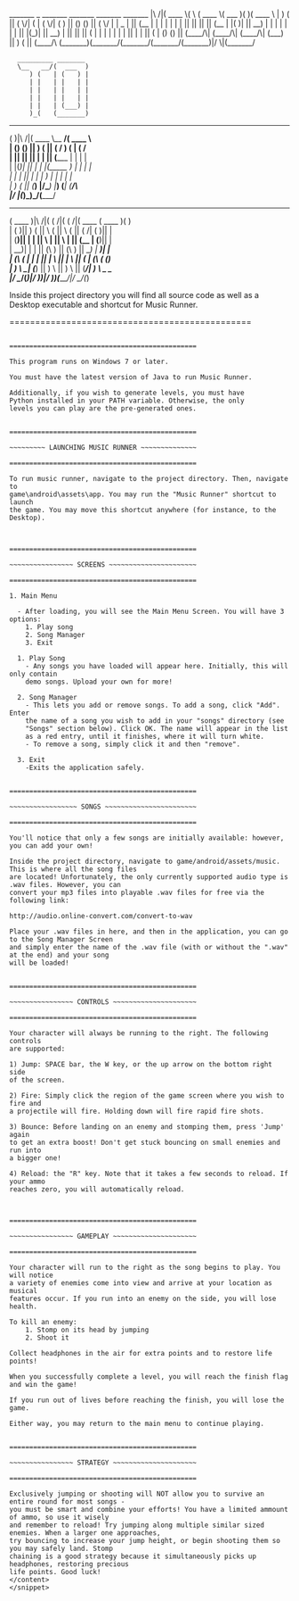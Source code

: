 <snippet>
  <content>
          _______  _        _______  _______  _______  _______ 
|\     /|(  ____ \( \      (  ____ \(  ___  )(       )(  ____ \
| )   ( || (    \/| (      | (    \/| (   ) || () () || (    \/
| | _ | || (__    | |      | |      | |   | || || || || (__    
| |( )| ||  __)   | |      | |      | |   | || |(_)| ||  __)   
| || || || (      | |      | |      | |   | || |   | || (      
| () () || (____/\| (____/\| (____/\| (___) || )   ( || (____/\
(_______)(_______/(_______/(_______/(_______)|/     \|(_______/
                                                               
      _________ _______                                        
      \__   __/(  ___  )                                       
         ) (   | (   ) |                                       
         | |   | |   | |                                       
         | |   | |   | |                                       
         | |   | |   | |                                       
         | |   | (___) |                                       
         )_(   (_______)                                           
                                                               
 _______           _______ _________ _______                   
(       )|\     /|(  ____ \\__   __/(  ____ \                  
| () () || )   ( || (    \/   ) (   | (    \/                  
| || || || |   | || (_____    | |   | |                        
| |(_)| || |   | |(_____  )   | |   | |                        
| |   | || |   | |      ) |   | |   | |                        
| )   ( || (___) |/\____) |___) (___| (____/\                  
|/     \|(_______)\_______)\_______/(_______/                  
                                                               
 _______           _        _        _______  _______  _       
(  ____ )|\     /|( (    /|( (    /|(  ____ \(  ____ )( )      
| (    )|| )   ( ||  \  ( ||  \  ( || (    \/| (    )|| |      
| (____)|| |   | ||   \ | ||   \ | || (__    | (____)|| |      
|     __)| |   | || (\ \) || (\ \) ||  __)   |     __)| |      
| (\ (   | |   | || | \   || | \   || (      | (\ (   (_)      
| ) \ \__| (___) || )  \  || )  \  || (____/\| ) \ \__ _       
|/   \__/(_______)|/    )_)|/    )_)(_______/|/   \__/(_)      
                                                           


Inside this project directory you will find all source code as well as a
Desktop executable and shortcut for Music Runner. 



===============================================

~~~~~~~~~~~~~ REQUIREMENTS ~~~~~~~~~~~~~~~~~~~~

===============================================

This program runs on Windows 7 or later.

You must have the latest version of Java to run Music Runner.

Additionally, if you wish to generate levels, you must have
Python installed in your PATH variable. Otherwise, the only 
levels you can play are the pre-generated ones.


===============================================

~~~~~~~~~ LAUNCHING MUSIC RUNNER ~~~~~~~~~~~~~~

===============================================

To run music runner, navigate to the project directory. Then, navigate to
game\android\assets\app. You may run the "Music Runner" shortcut to launch 
the game. You may move this shortcut anywhere (for instance, to the Desktop).



===============================================

~~~~~~~~~~~~~~~~ SCREENS ~~~~~~~~~~~~~~~~~~~~~~

===============================================

1. Main Menu

  - After loading, you will see the Main Menu Screen. You will have 3 options:
	1. Play song
	2. Song Manager
	3. Exit

  1. Play Song
	- Any songs you have loaded will appear here. Initially, this will only contain
	demo songs. Upload your own for more!

  2. Song Manager
	- This lets you add or remove songs. To add a song, click "Add". Enter
	the name of a song you wish to add in your "songs" directory (see
	"Songs" section below). Click OK. The name will appear in the list
	as a red entry, until it finishes, where it will turn white.
	- To remove a song, simply click it and then "remove".

  3. Exit
	-Exits the application safely.


===============================================

~~~~~~~~~~~~~~~~~ SONGS ~~~~~~~~~~~~~~~~~~~~~~~

===============================================

You'll notice that only a few songs are initially available: however, you can add your own!

Inside the project directory, navigate to game/android/assets/music. This is where all the song files
are located! Unfortunately, the only currently supported audio type is .wav files. However, you can
convert your mp3 files into playable .wav files for free via the following link:

http://audio.online-convert.com/convert-to-wav

Place your .wav files in here, and then in the application, you can go to the Song Manager Screen
and simply enter the name of the .wav file (with or without the ".wav" at the end) and your song
will be loaded!


===============================================

~~~~~~~~~~~~~~~~ CONTROLS ~~~~~~~~~~~~~~~~~~~~~

===============================================

Your character will always be running to the right. The following controls
are supported:

1) Jump: SPACE bar, the W key, or the up arrow on the bottom right side 
of the screen.

2) Fire: Simply click the region of the game screen where you wish to fire and
a projectile will fire. Holding down will fire rapid fire shots.

3) Bounce: Before landing on an enemy and stomping them, press 'Jump' again
to get an extra boost! Don't get stuck bouncing on small enemies and run into
a bigger one!

4) Reload: the "R" key. Note that it takes a few seconds to reload. If your ammo
reaches zero, you will automatically reload.
  


===============================================

~~~~~~~~~~~~~~~~ GAMEPLAY ~~~~~~~~~~~~~~~~~~~~~

===============================================

Your character will run to the right as the song begins to play. You will notice
a variety of enemies come into view and arrive at your location as musical
features occur. If you run into an enemy on the side, you will lose health.

To kill an enemy:
	1. Stomp on its head by jumping
	2. Shoot it

Collect headphones in the air for extra points and to restore life points!

When you successfully complete a level, you will reach the finish flag and win the game!

If you run out of lives before reaching the finish, you will lose the game.

Either way, you may return to the main menu to continue playing. 


===============================================

~~~~~~~~~~~~~~~~ STRATEGY ~~~~~~~~~~~~~~~~~~~~~

===============================================

Exclusively jumping or shooting will NOT allow you to survive an entire round for most songs - 
you must be smart and combine your efforts! You have a limited ammount of ammo, so use it wisely
and remember to reload! Try jumping along multiple similar sized enemies. When a larger one approaches,
try bouncing to increase your jump height, or begin shooting them so you may safely land. Stomp 
chaining is a good strategy because it simultaneously picks up headphones, restoring precious
life points. Good luck!
</content>
</snippet>
